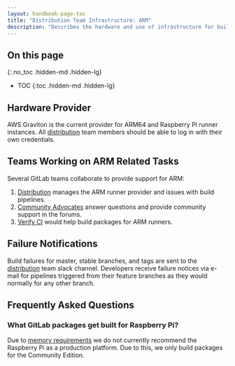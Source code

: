```yaml
---
layout: handbook-page-toc
title: "Distribution Team Infrastructure: ARM"
description: "Describes the hardware and use of infrastructure for building ARM packages."
---
```


## On this page
{:.no_toc .hidden-md .hidden-lg}

- TOC
{:toc .hidden-md .hidden-lg}

## Hardware Provider

AWS Graviton is the current provider for ARM64 and Raspberry Pi runner
instances. All [distribution][distribution] team members should be able to
log in with their own credentials.

## Teams Working on ARM Related Tasks

Several GitLab teams collaborate to provide support for ARM:

1. [Distribution][distribution] manages the ARM runner provider
   and issues with build pipelines.
1. [Community Advocates][advocates] answer questions and provide community support in the forums.
1. [Verify CI][verify-ci] would help build packages for ARM runners.

## Failure Notifications

Build failures for master, stable branches, and tags are sent to the
[distribution][distribution] team slack channel. Developers receive failure
notices via e-mail for pipelines triggered from their feature branches as
they would normally for any other branch.

## Frequently Asked Questions

### What GitLab packages get built for Raspberry Pi?

Due to [memory requirements] we do not currently recommend the Raspberry Pi
as a production platform. Due to this, we only build packages for the
Community Edition.

[verify-ci]: /handbook/engineering/development/ops/verify/
[distribution]: /handbook/engineering/development/enablement/distribution/
[advocates]: /handbook/marketing/community-relations/community-advocacy/
[memory requirements]: https://docs.gitlab.com/ee/install/requirements.html#memory
